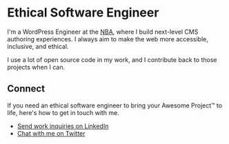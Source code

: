 # Ethical Software Engineer

I'm a WordPress Engineer at the [NBA](https://www.nba.com/), where I build next-level CMS authoring experiences. I always aim to make the web more accessible, inclusive, and ethical.

I use a lot of open source code in my work, and I contribute back to those projects when I can.

## Connect

If you need an ethical software engineer to bring your Awesome Project™ to life, here's how to get in touch with me.

- [Send work inquiries on LinkedIn](https://www.linkedin.com/in/paulshryock/)
- [Chat with me on Twitter](https://twitter.com/paul_shryock/)
